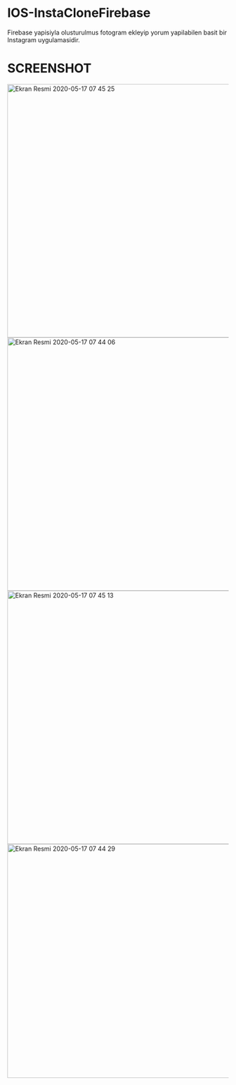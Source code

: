 # IOS-InstaCloneFirebase
 Firebase yapisiyla olusturulmus fotogram ekleyip yorum yapilabilen basit bir Instagram uygulamasidir.
 
# SCREENSHOT
<img width="576" alt="Ekran Resmi 2020-05-17 07 45 25" src="https://user-images.githubusercontent.com/58694754/82136076-7fd94480-9812-11ea-8467-b3f5dce5b135.png">
<img width="576" alt="Ekran Resmi 2020-05-17 07 44 06" src="https://user-images.githubusercontent.com/58694754/82136080-85368f00-9812-11ea-9529-6e9cc10c25d9.png">
<img width="576" alt="Ekran Resmi 2020-05-17 07 45 13" src="https://user-images.githubusercontent.com/58694754/82136082-8798e900-9812-11ea-9c20-6ff8c956b764.png">
<img width="532" alt="Ekran Resmi 2020-05-17 07 44 29" src="https://user-images.githubusercontent.com/58694754/82136084-88ca1600-9812-11ea-8b55-59ea58d3da22.png">
